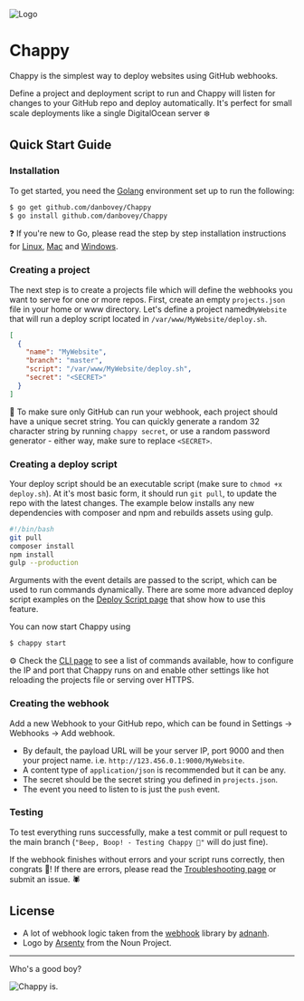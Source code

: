 ![Logo](http://i.imgur.com/xnYSYVn.png)
# Chappy

Chappy is the simplest way to deploy websites using GitHub webhooks.

Define a project and deployment script to run and Chappy will listen for changes to your GitHub repo and deploy automatically. It's perfect for small scale deployments like a single DigitalOcean server ❄️

## Quick Start Guide

### Installation

To get started, you need the [Golang](http://golang.org/doc/install) environment set up to run the following:

```bash
$ go get github.com/danbovey/Chappy
$ go install github.com/danbovey/Chappy
```

❓ If you're new to Go, please read the step by step installation instructions for [Linux](https://github.com/danbovey/Chappy/wiki/Installing-Chappy-on-Linux), [Mac](https://github.com/danbovey/Chappy/wiki/Installing-Chappy-on-Mac) and [Windows](https://github.com/danbovey/Chappy/wiki/Installing-Chappy-on-Windows).

### Creating a project

The next step is to create a projects file which will define the webhooks you want to serve for one or more repos. First, create an empty `projects.json` file in your home or www directory. Let's define a project named`MyWebsite` that will run a deploy script located in `/var/www/MyWebsite/deploy.sh`.

```json
[
  {
    "name": "MyWebsite",
    "branch": "master",
    "script": "/var/www/MyWebsite/deploy.sh",
    "secret": "<SECRET>"
  }
]
```

🔐 To make sure only GitHub can run your webhook, each project should have a unique secret string. You can quickly generate a random 32 character string by running `chappy secret`, or use a random password generator - either way, make sure to replace `<SECRET>`.

### Creating a deploy script

Your deploy script should be an executable script (make sure to `chmod +x deploy.sh`). At it's most basic form, it should run `git pull`, to update the repo with the latest changes. The example below installs any new dependencies with composer and npm and rebuilds assets using gulp.

```bash
#!/bin/bash
git pull
composer install
npm install
gulp --production
```

Arguments with the event details are passed to the script, which can be used to run commands dynamically. There are some more advanced deploy script examples on the [Deploy Script page](https://github.com/danbovey/Chappy/wiki/Deploy-script) that show how to use this feature.

You can now start Chappy using

```bash
$ chappy start
```

⚙ Check the [CLI page](https://github.com/danbovey/Chappy/wiki/CLI) to see a list of commands available, how to configure the IP and port that Chappy runs on and enable other settings like hot reloading the projects file or serving over HTTPS.

### Creating the webhook

Add a new Webhook to your GitHub repo, which can be found in Settings -> Webhooks -> Add webhook.

- By default, the payload URL will be your server IP, port 9000 and then your project name. i.e. `http://123.456.0.1:9000/MyWebsite`.
- A content type of `application/json` is recommended but it can be any.
- The secret should be the secret string you defined in `projects.json`.
- The event you need to listen to is just the `push` event.

### Testing

To test everything runs successfully, make a test commit or pull request to the main branch (`"Beep, Boop! - Testing Chappy 🤖"` will do just fine).

If the webhook finishes without errors and your script runs correctly, then congrats 🎉! If there are errors, please read the [Troubleshooting page](https://github.com/danbovey/Chappy/wiki/Troubleshooting) or submit an issue. 🕷

## License

- A lot of webhook logic taken from the [webhook](https://github.com/adnanh/webhook) library by [adnanh](https://github.com/adnanh).
- Logo by [Arsenty](https://thenounproject.com/arsenty/) from the Noun Project.

---

Who's a good boy?

![Chappy is.](http://i.imgur.com/jceU3mv.gif)
